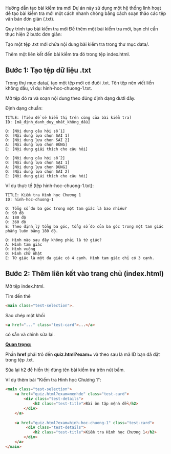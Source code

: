 Hướng dẫn tạo bài kiểm tra mới
Dự án này sử dụng một hệ thống linh hoạt để tạo bài kiểm tra mới một cách nhanh chóng bằng cách soạn thảo các tệp văn bản đơn giản (.txt).

Quy trình tạo bài kiểm tra mới
Để thêm một bài kiểm tra mới, bạn chỉ cần thực hiện 2 bước đơn giản:

Tạo một tệp .txt mới chứa nội dung bài kiểm tra trong thư mục data/.

Thêm một liên kết đến bài kiểm tra đó trong tệp index.html.

## Bước 1: Tạo tệp dữ liệu .txt
Trong thư mục data/, tạo một tệp mới có đuôi .txt. Tên tệp nên viết liền không dấu, ví dụ: hinh-hoc-chuong-1.txt.

Mở tệp đó ra và soạn nội dung theo đúng định dạng dưới đây.

Định dạng chuẩn:

```Plaintext
TITLE: [Tiêu đề sẽ hiển thị trên cùng của bài kiểm tra]
ID: [mã_định_danh_duy_nhất_không_dấu]

Q: [Nội dung câu hỏi số 1]
O: [Nội dung lựa chọn SAI 1]
O: [Nội dung lựa chọn SAI 2]
A: [Nội dung lựa chọn ĐÚNG]
E: [Nội dung giải thích cho câu hỏi]

Q: [Nội dung câu hỏi số 2]
O: [Nội dung lựa chọn SAI 1]
A: [Nội dung lựa chọn ĐÚNG]
O: [Nội dung lựa chọn SAI 2]
E: [Nội dung giải thích cho câu hỏi]
```
Ví dụ thực tế (tệp hinh-hoc-chuong-1.txt):

```Plaintext
TITLE: Kiểm tra Hình học Chương 1
ID: hinh-hoc-chuong-1

Q: Tổng số đo ba góc trong một tam giác là bao nhiêu?
O: 90 độ
A: 180 độ
O: 360 độ
E: Theo định lý tổng ba góc, tổng số đo của ba góc trong một tam giác phẳng luôn bằng 180 độ.

Q: Hình nào sau đây không phải là tứ giác?
A: Hình tam giác
O: Hình vuông
O: Hình chữ nhật
E: Tứ giác là một đa giác có 4 cạnh. Hình tam giác chỉ có 3 cạnh.
```

## Bước 2: Thêm liên kết vào trang chủ (index.html)
Mở tệp index.html.

Tìm đến thẻ 
```html
<main class="test-selection">.
```

Sao chép một khối 
```html
<a href="..." class="test-card">...</a> 
```
có sẵn và chỉnh sửa lại.

<u>**Quan trọng:**</u>

Phần **href** phải trỏ đến **quiz.html?exam=** và theo sau là mã ID bạn đã đặt trong tệp .txt.

Sửa lại h2 để hiển thị đúng tên bài kiểm tra trên nút bấm.

Ví dụ thêm bài "Kiểm tra Hình học Chương 1":

```HTML
<main class="test-selection">
    <a href="quiz.html?exam=menhde" class="test-card">
        <div class="test-details">
            <h2 class="test-title">Bài ôn tập mệnh đề</h2>
        </div>
    </a>
    
    <a href="quiz.html?exam=hinh-hoc-chuong-1" class="test-card">
         <div class="test-details">
            <h2 class="test-title">Kiểm tra Hình học Chương 1</h2>
        </div>
    </a>
</main>
```